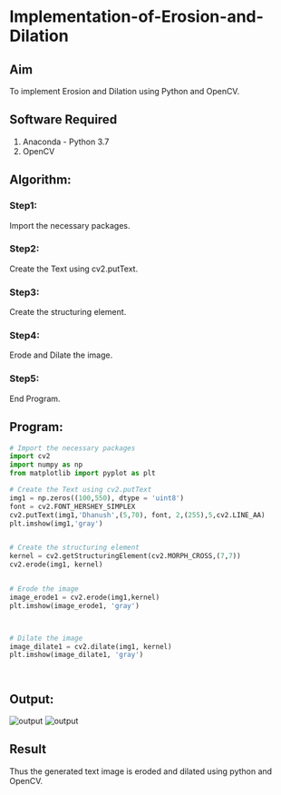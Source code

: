 # Implementation-of-Erosion-and-Dilation
## Aim
To implement Erosion and Dilation using Python and OpenCV.
## Software Required
1. Anaconda - Python 3.7
2. OpenCV
## Algorithm:
### Step1:
Import the necessary packages.
### Step2:
Create the Text using cv2.putText.

### Step3:
Create the structuring element.



### Step4:
Erode and Dilate the image.



### Step5:
End Program.



 
## Program:

``` Python
# Import the necessary packages
import cv2
import numpy as np
from matplotlib import pyplot as plt

# Create the Text using cv2.putText
img1 = np.zeros((100,550), dtype = 'uint8')
font = cv2.FONT_HERSHEY_SIMPLEX
cv2.putText(img1,'Dhanush',(5,70), font, 2,(255),5,cv2.LINE_AA)
plt.imshow(img1,'gray')


# Create the structuring element
kernel = cv2.getStructuringElement(cv2.MORPH_CROSS,(7,7))
cv2.erode(img1, kernel)


# Erode the image
image_erode1 = cv2.erode(img1,kernel)
plt.imshow(image_erode1, 'gray')



# Dilate the image
image_dilate1 = cv2.dilate(img1, kernel)
plt.imshow(image_dilate1, 'gray')




```
## Output:

![output](Screenshot(1).png)
![output](Screenshot(2).png)


## Result
Thus the generated text image is eroded and dilated using python and OpenCV.
